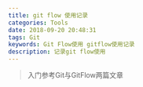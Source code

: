 ```yaml
---
title: git flow 使用记录
categories: Tools
date: 2018-09-20 20:48:31
tags: Git
keywords: Git Flow使用 gitflow使用记录
description: 记录git flow使用
---
```

> 入门参考Git与GitFlow两篇文章
